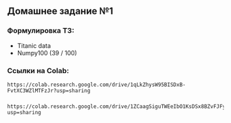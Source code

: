## Домашнее задание №1

### Формулировка ТЗ:

*   Titanic data
*   Numpy100 (39 / 100)

### Ссылки на Colab:
    https://colab.research.google.com/drive/1qLkZhysW95BISDxB-FvtXC3WZlMTFzJr?usp=sharing
### 
    https://colab.research.google.com/drive/1ZCaagSiguTWEeIbO1KsDSx8BZvFJFygh?usp=sharing
